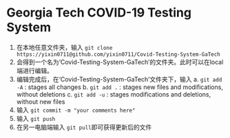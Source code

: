 # Georgia Tech COVID-19 Testing System

1. 在本地任意文件夹，输入 `git clone https://yixin0711@github.com/yixin0711/Covid-Testing-System-GaTech`
2. 会得到一个名为‘Covid-Testing-System-GaTech’的文件夹。此时可以在local端进行编辑。
3. 编辑完成后，在‘Covid-Testing-System-GaTech’文件夹下，输入 
    a. `git add -A` : stages all changes
    b. `git add .` : stages new files and modifications, without deletions
    c. `git add -u` : stages modifications and deletions, without new files
4. 输入 `git commit -m "your comments here"`
5. 输入 `git push`
6. 在另一电脑端输入 `git pull`即可获得更新后的文件
